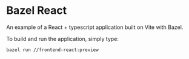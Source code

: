 # Bazel React

An example of a React + typescript application built on Vite with Bazel.

To build and run the application, simply type:

```bash
bazel run //frontend-react:preview
```
